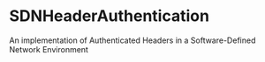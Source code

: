 SDNHeaderAuthentication
=======================

An implementation of Authenticated Headers in a Software-Defined Network Environment
